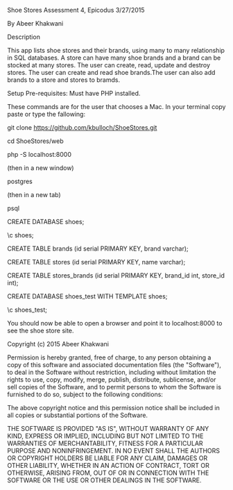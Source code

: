 Shoe Stores
Assessment 4, Epicodus 3/27/2015

By Abeer Khakwani

Description

This app lists shoe stores and their brands, using many to many relationship in SQL databases. A store can have many shoe brands and a brand can be stocked at many stores. The user can create, read, update and destroy stores. The user can create and read shoe brands.The user can also add brands to a store and stores to bramds.

Setup
Pre-requisites: Must have PHP installed.

These commands are for the user that chooses a Mac. In your terminal copy paste or type the fallowing:

git clone https://github.com/kbulloch/ShoeStores.git

cd ShoeStores/web

php -S localhost:8000

(then in a new window)

postgres

(then in a new tab)

psql

CREATE DATABASE shoes;

\c shoes;

CREATE TABLE brands (id serial PRIMARY KEY, brand varchar);

CREATE TABLE stores (id serial PRIMARY KEY, name varchar);

CREATE TABLE stores_brands (id serial PRIMARY KEY, brand_id int, store_id int);

CREATE DATABASE shoes_test WITH TEMPLATE shoes;

\c shoes_test;

You should now be able to open a browser and point it to localhost:8000 to see the shoe store site.

Copyright (c) 2015 Abeer Khakwani

Permission is hereby granted, free of charge, to any person obtaining a copy of this software and associated documentation files (the "Software"), to deal in the Software without restriction, including without limitation the rights to use, copy, modify, merge, publish, distribute, sublicense, and/or sell copies of the Software, and to permit persons to whom the Software is furnished to do so, subject to the following conditions:

The above copyright notice and this permission notice shall be included in all copies or substantial portions of the Software.

THE SOFTWARE IS PROVIDED "AS IS", WITHOUT WARRANTY OF ANY KIND, EXPRESS OR IMPLIED, INCLUDING BUT NOT LIMITED TO THE WARRANTIES OF MERCHANTABILITY, FITNESS FOR A PARTICULAR PURPOSE AND NONINFRINGEMENT. IN NO EVENT SHALL THE AUTHORS OR COPYRIGHT HOLDERS BE LIABLE FOR ANY CLAIM, DAMAGES OR OTHER LIABILITY, WHETHER IN AN ACTION OF CONTRACT, TORT OR OTHERWISE, ARISING FROM, OUT OF OR IN CONNECTION WITH THE SOFTWARE OR THE USE OR OTHER DEALINGS IN THE SOFTWARE.
